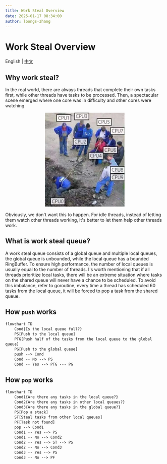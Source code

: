 ```yaml
---
title: Work Steal Overview
date: 2025-01-17 08:34:00
author: loongs-zhang
---
```


# Work Steal Overview

English | [中文](../cn/work-steal.md)

## Why work steal?

In the real world, there are always threads that complete their own tasks first, while other threads have tasks to be
processed. Then, a spectacular scene emerged where one core was in difficulty and other cores were watching.

<div style="text-align: center;">
    <img src="../../../docs/img/watching.png" width="50%">
</div>

Obviously, we don't want this to happen. For idle threads, instead of letting them watch other threads working, it's
better to let them help other threads work.

## What is work steal queue?

A work steal queue consists of a global queue and multiple local queues, the global queue is unbounded, while the local
queue has a bounded RingBuffer. To ensure high performance, the number of local queues is usually equal to the number of
threads. I's worth mentioning that if all threads prioritize local tasks, there will be an extreme situation where tasks
on the shared queue will never have a chance to be scheduled. To avoid this imbalance, refer to goroutine, every time a
thread has scheduled 60 tasks from the local queue, it will be forced to pop a task from the shared queue.

## How `push` works

```mermaid
flowchart TD
    Cond{Is the local queue full?}
    PS[Push to the local queue]
    PTG[Push half of the tasks from the local queue to the global queue]
    PG[Push to the global queue]
    push --> Cond
    Cond -- No --> PS
    Cond -- Yes --> PTG --- PG
```

## How `pop` works

```mermaid
flowchart TD
    Cond1{Are there any tasks in the local queue?}
    Cond2{Are there any tasks in other local queues?}
    Cond3{Are there any tasks in the global queue?}
    PS[Pop a stack]
    ST[Steal tasks from other local queues]
    PF[Task not found]
    pop --> Cond1
    Cond1 -- Yes --> PS
    Cond1 -- No --> Cond2
    Cond2 -- Yes --> ST --> PS
    Cond2 -- No --> Cond3
    Cond3 -- Yes --> PS
    Cond3 -- No --> PF
```
